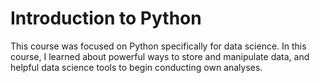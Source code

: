 # Introduction to Python

This course was focused on Python specifically for data science. In this course, I learned about powerful ways to store and manipulate data, and helpful data science tools to begin conducting own analyses.
